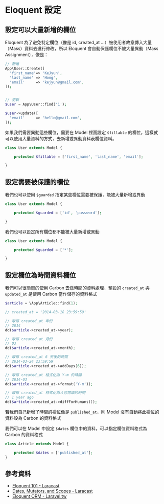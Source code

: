 # Eloquent 設定


## 設定可以大量新增的欄位

Eloquent 為了避免特定欄位（像是 id, created_at ...）被使用者故意傳入大量（Mass）資料去進行修改，所以 Eloquent 會自動保護欄位不被大量異動（Mass Assignment），像是：

```php
// 新增
App\User::Create([
  'first_name'=> 'KeJyun',
  'last_name' => 'Hong',
  'email'     => 'kejyun@gmail.com',
]);


// 更新
$user = App\User::find('1');

$user->update([
  'email'     => 'hello@gmail.com',
]);
```

如果我們需要異動這些欄位，需要在 Model 裡面設定 `$fillable` 的欄位，這樣就可以使用大量資料的方式，去新增或異動資料表欄位資料。

```php
class User extends Model {

    protected $fillable = ['first_name', 'last_name', 'email'];

}
```

## 設定需要被保護的欄位

我們也可以使用 `$guarded` 指定某些欄位需要被保護，能被大量新增或異動

```php
class User extends Model {

    protected $guarded = ['id', 'password'];

}
```

我們也可以設定所有欄位都不能被大量新增或異動

```php
class User extends Model {

    protected $guarded = ['*'];

}
```


## 設定欄位為時間資料欄位

我們可以很簡單的使用 Carbon 去做時間的資料處理，預設的 `created_at` 與 `updated_at` 是使用 Carbon 當作儲存的資料格式

```php
$article = \App\Article::find(1);

// created_at = '2014-03-18 23:59:59'

// 取得 created_at 年份
// 2014
dd($article->created_at->year);

// 取得 created_at 月份
// 03
dd($article->created_at->month);

// 取得 created_at 6 天後的時間
// 2014-03-24 23:59:59
dd($article->created_at->addDays(6));

// 取得 created_at 格式化為 Y-m 的時間
// 2014-03
dd($article->created_at->format('Y-m'));

// 取得 created_at 格式化為人可閱讀的時間
// 1 year ago
dd($article->created_at->diffForHumans());
```

若我們自己新增了時間的欄位像是 `published_at`，則 Model 沒有自動將此欄位的資料設為 Carbon 的資料格式

我們可以在 Model 中設定 `$dates` 欄位中的資料，可以指定欄位資料格式為 Carbon 的資料格式


```php
class Article extends Model {

    protected $dates = ['published_at'];
}
```


## 參考資料
* [Eloquent 101 - Laracast](https://laracasts.com/series/laravel-5-fundamentals/episodes/8)
* [Dates, Mutators, and Scopes - Laracast](https://laracasts.com/series/laravel-5-fundamentals/episodes/11)
* [Eloquent ORM - Laravel.tw](http://laravel.tw/docs/5.0/eloquent)
